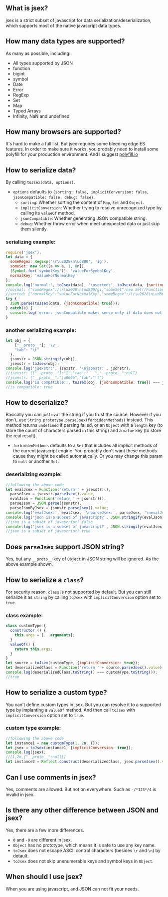 ## What is jsex?
jsex is a strict subset of javascript for data serialization/deserialization, which supports most of the native javascript data types.


## How many data types are supported?
As many as possible, including:
* All types supported by JSON
* function
* bigint
* symbol
* Date
* Error
* RegExp
* Set
* Map
* Typed Arrays
* Infinity, NaN and undefined


## How many browsers are supported?
It's hard to make a full list. But jsex requires some bleeding edge ES features. In order to make sure it works, you probably need to install some polyfill for your production environment. And I suggest [polyfill.io](https://polyfill.io/v3/polyfill.min.js?features=es2016%2Ces2017%2Ces2018%2Ces2019%2CString.fromCodePoint%2CglobalThis&flags=always,gated)


## How to serialize data?
By calling `toJsex(data, options)`.
* `options` defaults to `{sorting: false, implicitConversion: false, jsonCompatible: false, debug: false}`.
  * `sorting`: Whether sorting the content of `Map`, `Set` and `Object`.
  * `implicitConversion`: Whether trying to resolve unrecognized type by calling its `valueOf` method.
  * `jsonCompatible`: Whether generating JSON compatible string.
  * `debug`: Whether throw error when meet unexpected data or just skip them silently.
### serializing example:
```javascript
require('jsex');
let data = {
  someRegex: RegExp('\r\u2028\n\ud800', 'ig'),
  someSet: new Set([a => a, 1, 0n]),
  [Symbol.for('symbolKey')]: 'valueForSymbolKey',
  normalKey: 'valueForNormalKey'
};
console.log('normal:', toJsex(data), '\nsorted:', toJsex(data, {sorting: true}));
//normal: {"someRegex":/\r\u2028\n\ud800/gi,"someSet":new Set([Function("a","return a"),1,0n]),"normalKey":"valueForNormalKey",[Symbol.for("symbolKey")]:"valueForSymbolKey","__proto__":null}
//sorted: {"normalKey":"valueForNormalKey","someRegex":/\r\u2028\n\ud800/gi,"someSet":new Set([0n,1,Function("a","return a")]),[Symbol.for("symbolKey")]:"valueForSymbolKey","__proto__":null}
try {
  JSON.parse(toJsex(data, {jsonCompatible: true}));
} catch(e) {
  console.log('error: jsonCompatible makes sense only if data does not contain extended types');
}
```
### another serializing example:
```javascript
let obj = {
    ["__proto__"]: '\v',
    "tab": "\t"
  },
  jsonstr = JSON.stringify(obj),
  jsexstr = toJsex(obj);
console.log('jsexstr:', jsexstr, '\njsonstr:', jsonstr);
//jsexstr: {["__proto__"]:"","tab":"	","__proto__":null}
//jsonstr: {"__proto__":"\u000b","tab":"\t"}
console.log('is compatible:', toJsex(obj, {jsonCompatible: true}) === jsonstr);
//is compatible: true
```


## How to deserialize?
Basically you can just `eval` the string if you trust the source. However if you don't, use `String.prototype.parseJsex(forbiddenMethods)` instead. This method returns `undefined` if parsing failed, or an `Object` with a `length` key (to store the count of characters parsed in this string) and a `value` key (to store the real result).
* `forbiddenMethods` defaults to a `Set` that includes all implicit methods of the current javascript engine. You probably don't want these methods cause they might be called automatically. Or you may change this param to `null` or another `Set`.
### deserializing example:
```javascript
//following the above code
let evalJsex = Function('return ' + jsexstr)(),
  parseJsex = jsexstr.parseJsex().value,
  evalJson = Function('return ' + jsonstr)(),
  parseJson = JSON.parse(jsonstr),
  parseJsonByJsex = jsonstr.parseJsex().value;
console.log('evalJsex:', evalJsex, '\nparseJsex:', parseJsex, '\nevalJson:', evalJson, '\nparseJson:', parseJson, '\nparseJsonByJsex:', parseJsonByJsex);
console.log('json is a subset of javascript?', JSON.stringify(evalJson) === JSON.stringify(parseJson));
//json is a subset of javascript? false
console.log('jsex is a subset of javascript?', JSON.stringify(evalJsex) === JSON.stringify(parseJsex) && JSON.stringify(evalJson) === JSON.stringify(parseJsonByJsex));
//jsex is a subset of javascript? true
```


## Does `parseJsex` support JSON string?
Yes, but any `__proto__` key of `Object` in JSON string will be ignored. As the above example shown.


## How to serialize a `class`?
For security reason, `class` is not supported by default. But you can still serialize it as `string` by calling `toJsex` with `implicitConversion` option set to `true`.
### class example:
```javascript
class customType {
  constructor () {
    this.args = [...arguments];
  }
  valueOf() {
    return this.args;
  }
}
let source = toJsex(customType, {implicitConversion: true});
let deserializedClass = Function('return ' + source.parseJsex().value)();
console.log(deserializedClass.toString() === customType.toString());
//true
```


## How to serialize a custom type?
You can't define custom types in jsex. But you can resolve it to a supported type by implanting a `valueOf` method. And then call `toJsex` with `implicitConversion` option set to `true`.
### custom type example:
```javascript
//following the above code
let instance1 = new customType(1, 2n, {});
let jsex = toJsex(instance1, {implicitConversion: true});
console.log(jsex);
//[1,2n,{"__proto__":null}]
let instance2 = Reflect.construct(deserializedClass, jsex.parseJsex().value);
```


## Can I use comments in jsex?
Yes, comments are allowed. But not on everywhere. Such as `-/*123*/4` is invalid in jsex.


## Is there any other difference between JSON and jsex?
Yes, there are a few more differences.
* `0` and `-0` are different in jsex.
* `Object` has no prototype, which means it is safe to use any key name.
* `toJsex` does not escape ASCII control characters (besides `\r` and `\n`) by detault.
* `toJsex` does not skip unenumerable keys and symbol keys in `Object`.


## When should I use jsex?
When you are using javascript, and JSON can not fit your needs.
